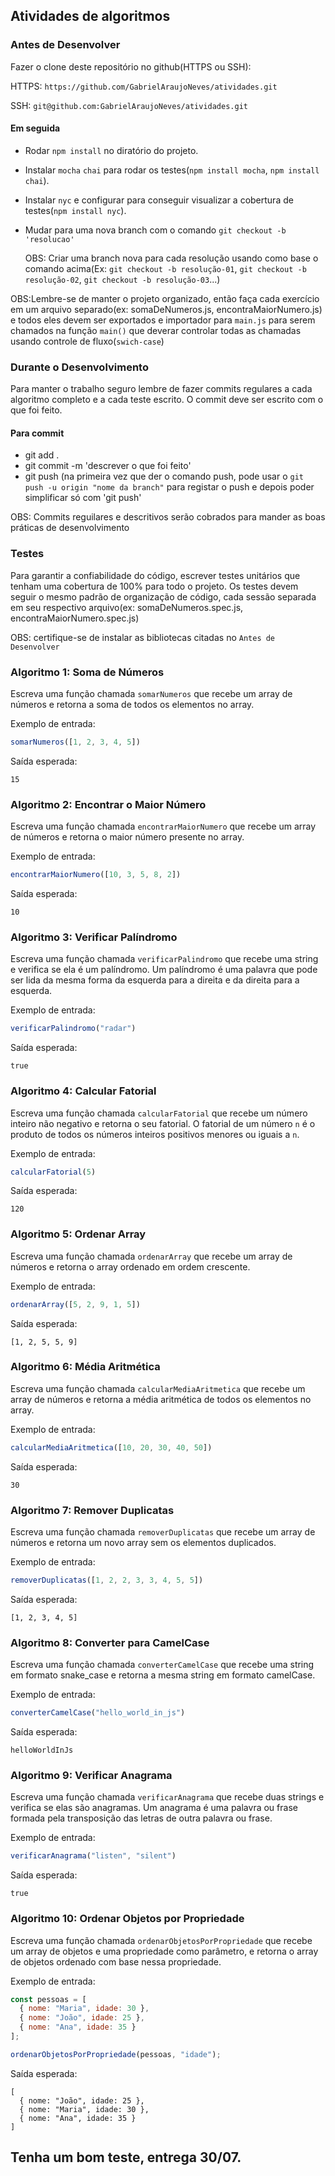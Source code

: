 ## Atividades de algoritmos

### Antes de Desenvolver
Fazer o clone deste repositório no github(HTTPS ou SSH):

HTTPS: `https://github.com/GabrielAraujoNeves/atividades.git`

SSH: `git@github.com:GabrielAraujoNeves/atividades.git`

#### Em seguida

+ Rodar `npm install` no diratório do projeto.

+ Instalar `mocha` `chai` para rodar os testes(`npm install mocha`, `npm install chai`).

+ Instalar `nyc` e configurar para conseguir visualizar a cobertura de testes(`npm install nyc`).

+ Mudar para uma nova branch com o comando `git checkout -b 'resolucao'`

  OBS: Criar uma branch nova para cada resolução usando como base o comando acima(Ex: `git checkout -b resolução-01`, `git checkout -b resolução-02`, `git checkout -b resolução-03`...)


OBS:Lembre-se de manter o projeto organizado, então faça cada exercício em um arquivo separado(ex: somaDeNumeros.js, encontraMaiorNumero.js)
e todos eles devem ser exportados e importador para `main.js` para serem chamados na função `main()` que deverar controlar todas as chamadas usando controle de fluxo(`swich-case`)

### Durante o Desenvolvimento

Para manter o trabalho seguro lembre de fazer commits regulares a cada algoritmo completo e a cada teste escrito. O commit deve ser escrito com o que foi feito.

#### Para commit
+ git add .
+ git commit -m 'descrever o que foi feito'
+ git push (na primeira vez que der o comando push, pode usar o `git push -u origin "nome da branch"` para registar o push e depois poder simplificar só com 'git push'

OBS: Commits reguilares e descritivos serão cobrados para mander as boas práticas de desenvolvimento

### Testes

Para garantir a confiabilidade do código, escrever testes unitários que tenham uma cobertura de 100% para todo o projeto.
Os testes devem seguir o mesmo padrão de organização de código, cada sessão separada em seu respectivo arquivo(ex: somaDeNumeros.spec.js, encontraMaiorNumero.spec.js)

OBS: certifique-se de instalar as bibliotecas citadas no `Antes de Desenvolver`

### Algoritmo 1: Soma de Números

Escreva uma função chamada `somarNumeros` que recebe um array de números e retorna a soma de todos os elementos no array.

Exemplo de entrada:
```javascript
somarNumeros([1, 2, 3, 4, 5])
```

Saída esperada:
```
15
```

### Algoritmo 2: Encontrar o Maior Número

Escreva uma função chamada `encontrarMaiorNumero` que recebe um array de números e retorna o maior número presente no array.

Exemplo de entrada:
```javascript
encontrarMaiorNumero([10, 3, 5, 8, 2])
```

Saída esperada:
```
10
```

### Algoritmo 3: Verificar Palíndromo

Escreva uma função chamada `verificarPalindromo` que recebe uma string e verifica se ela é um palíndromo. Um palíndromo é uma palavra que pode ser lida da mesma forma da esquerda para a direita e da direita para a esquerda.

Exemplo de entrada:
```javascript
verificarPalindromo("radar")
```

Saída esperada:
```
true
```

### Algoritmo 4: Calcular Fatorial

Escreva uma função chamada `calcularFatorial` que recebe um número inteiro não negativo e retorna o seu fatorial. O fatorial de um número `n` é o produto de todos os números inteiros positivos menores ou iguais a `n`.

Exemplo de entrada:
```javascript
calcularFatorial(5)
```

Saída esperada:
```
120
```

### Algoritmo 5: Ordenar Array

Escreva uma função chamada `ordenarArray` que recebe um array de números e retorna o array ordenado em ordem crescente.

Exemplo de entrada:
```javascript
ordenarArray([5, 2, 9, 1, 5])
```

Saída esperada:
```
[1, 2, 5, 5, 9]
```

### Algoritmo 6: Média Aritmética

Escreva uma função chamada `calcularMediaAritmetica` que recebe um array de números e retorna a média aritmética de todos os elementos no array.

Exemplo de entrada:
```javascript
calcularMediaAritmetica([10, 20, 30, 40, 50])
```

Saída esperada:
```
30
```

### Algoritmo 7: Remover Duplicatas

Escreva uma função chamada `removerDuplicatas` que recebe um array de números e retorna um novo array sem os elementos duplicados.

Exemplo de entrada:
```javascript
removerDuplicatas([1, 2, 2, 3, 3, 4, 5, 5])
```

Saída esperada:
```
[1, 2, 3, 4, 5]
```

### Algoritmo 8: Converter para CamelCase

Escreva uma função chamada `converterCamelCase` que recebe uma string em formato snake_case e retorna a mesma string em formato camelCase.

Exemplo de entrada:
```javascript
converterCamelCase("hello_world_in_js")
```

Saída esperada:
```
helloWorldInJs
```

### Algoritmo 9: Verificar Anagrama

Escreva uma função chamada `verificarAnagrama` que recebe duas strings e verifica se elas são anagramas. Um anagrama é uma palavra ou frase formada pela transposição das letras de outra palavra ou frase.

Exemplo de entrada:
```javascript
verificarAnagrama("listen", "silent")
```

Saída esperada:
```
true
```

### Algoritmo 10: Ordenar Objetos por Propriedade

Escreva uma função chamada `ordenarObjetosPorPropriedade` que recebe um array de objetos e uma propriedade como parâmetro, e retorna o array de objetos ordenado com base nessa propriedade.

Exemplo de entrada:
```javascript
const pessoas = [
  { nome: "Maria", idade: 30 },
  { nome: "João", idade: 25 },
  { nome: "Ana", idade: 35 }
];

ordenarObjetosPorPropriedade(pessoas, "idade");
```

Saída esperada:
```
[
  { nome: "João", idade: 25 },
  { nome: "Maria", idade: 30 },
  { nome: "Ana", idade: 35 }
]
```
## Tenha um bom teste, entrega 30/07.
